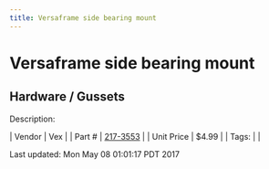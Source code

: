```yaml
---
title: Versaframe side bearing mount
---
```


# Versaframe side bearing mount
## Hardware / Gussets
Description: 	 

| Vendor | Vex | 
| Part # | [217-3553](http://www.vexrobotics.com/vexpro/versaframe/versaframegussetsandmounts.html) | 
| Unit Price | $4.99 | 
| Tags: |  | 

Last updated: Mon May 08 01:01:17 PDT 2017